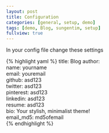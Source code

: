 ```yaml
---
layout: post
title: Configuration
categories: [general, setup, demo]
tags: [demo, Blog, sungentim, setup]
fullview: true
---
```


In your config file change these settings

{% highlight yaml %}
title: Blog
author:  
  name: yourname  
  email: youremail  
  github: asd123  
  twitter: asd123  
  pinterest: asd123  
  linkedin: asd123  
  resume: asd123  
  bio: Your stylish,  minimalist theme!  
  email_md5: md5ofemail  
{% endhighlight %}